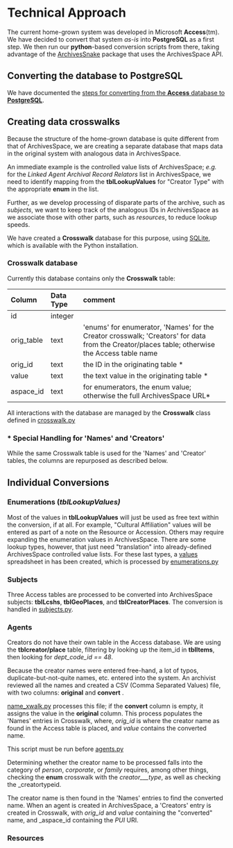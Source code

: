 ﻿
# Technical Approach

The current home-grown system was developed in Microsoft **Access**(tm).  We have decided to convert that system _as-is_ into **PostgreSQL** as a first step.   We then run our **python**-based conversion scripts from there,  taking advantage of the [ArchivesSnake](https://github.com/archivesspace-labs/ArchivesSnake/) package that uses the ArchivesSpace API.

## Converting the database to PostgreSQL

We have documented the  [steps for converting from the **Access** database to **PostgreSQL**](db_conversion.md).


## Creating data crosswalks

Because the structure of the home-grown database is quite different from that of ArchivesSpace, we are creating a separate database that maps data in the original system with analogous data in ArchivesSpace.

An immediate example is the controlled value lists of ArchivesSpace; _e.g._ for the _Linked Agent Archival Record Relators_ list in ArchivesSpace, we need to identify mapping from the **tblLookupValues** for "Creator Type" with the appropriate **enum** in the list.

Further, as we develop processing of disparate parts of the archive, such as _subjects_, we want to keep track of the analogous IDs in ArchivesSpace as we associate those with other parts, such as _resources_, to reduce lookup speeds.

We have created a **Crosswalk** database for this purpose, using [SQLite](https://www.sqlite.org/index.html), which is available with the Python installation.

### Crosswalk database

Currently this database contains only the **Crosswalk** table:

|  Column | Data Type | comment |
| :--------- | :---------- | :---------- |
| id | integer | |
| orig_table | text | 'enums' for enumerator, 'Names' for the Creator crosswalk; 'Creators' for data from the Creator/places table; otherwise the Access table name |
| orig_id | text | the ID in the originating table * |
| value | text | the text value in the originating table * |
| aspace_id | text | for enumerators, the enum value; otherwise the full ArchivesSpace URL* |

All interactions with the database are managed by the  **Crosswalk** class defined in [crosswalk.py](../src/archivesspace_jsonmodel_converter/crosswalker.py)

### * Special Handling for 'Names' and 'Creators'

While the same Crosswalk table is used for the 'Names' and 'Creator' tables, the columns are repurposed as described below.

## Individual Conversions

### Enumerations (_tblLookupValues)_

Most of the values in  **tblLookupValues** will just be used as free text within the conversion, if at all.  For example, "Cultural Affiliation" values will be entered as part of a note on the Resource or Accession.  Others may require expanding the enumeration values in ArchivesSpace. There are some lookup types, however, that just need "translation" into already-defined ArchivesSpace controlled value lists.  For these last types, a [values](../values2enums.csv) spreadsheet in has been created, which is processed by [enumerations.py](../src/archivesspace_jsonmodel_converter/enumerations.py)

### Subjects

Three Access tables are processed to be converted into ArchivesSpace subjects: **tblLcshs**, **tblGeoPlaces**, and **tblCreatorPlaces**.  The conversion is handled in 
[subjects.py](../src/archivesspace_jsonmodel_converter/subjects.py).

### Agents

Creators do not have their own table in the Access database.  We are using the **tblcreator/place** table, filtering by looking up the item_id in **tblItems**, then looking for _dept_code_id == 48_.

Because the creator names were entered free-hand, a lot of typos, duplicate-but-not-quite names, etc. entered into the system.  An archivist reviewed all the names and created a CSV (Comma Separated Values) file, with two columns: **original** and **convert** . 

[name_xwalk.py](../src/archivesspace_jsonmodel_converter/name_xwalk.py) processes this file; if the **convert** column is empty, it assigns the value in the **original** column.  This process populates the 'Names' entries in Crosswalk, where, _orig_id_ is where  the creator name as found in the Access table is placed, and _value_ contains the converted name.

This script must be run before [agents.py](../src/archivesspace_jsonmodel_converter/agents.py)

Determining whether the creator name to be processed falls into the category of _person_, _corporate_, or _family_ requires, among other things, checking the **enum** crosswalk with the _creator___type_, as well as checking the _creatortypeid.

The creator name is then found in the 'Names' entries to find the converted name.  When an agent is created in ArchivesSpace, a 'Creators' entry is created in Crosswalk, with _orig_id_ and _value_ containing the "converted" name, and _aspace_id containing the *PUI* URI.


### Resources
































